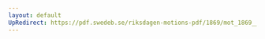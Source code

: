 ```yaml
---
layout: default
UpRedirect: https://pdf.swedeb.se/riksdagen-motions-pdf/1869/mot_1869__fk__fört.pdf
---
```

